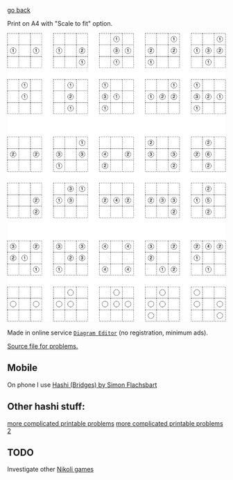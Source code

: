[go back](../README.md)

Print on A4 with "Scale to fit" option.

![](./hashi_simple_problems.png)

Made in online service [`Diagram Editor`](https://www.diagrameditor.com/) (no registration, minimum ads).

[Source file for problems.](./hashi_simple_problems.drawio)

## Mobile

On phone I use [Hashi (Bridges) by Simon Flachsbart](https://play.google.com/store/apps/details?id=ch.aorlinn.bridges&hl=en_AU&gl=US)

## Other hashi stuff:

[more complicated printable problems](https://www.puzzle-bridges.com/print.php)
[more complicated printable problems 2](https://www.puzzlesandbrains.com/BuildBridges.php)

## TODO

Investigate other [Nikoli games](https://en.wikipedia.org/wiki/Nikoli_(publisher)#Nikoli_puzzles)
